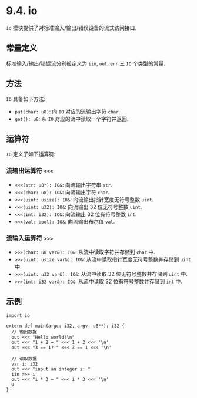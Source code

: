 # 9.4. io

`io` 模块提供了对标准输入/输出/错误设备的流式访问接口.

## 常量定义

标准输入/输出/错误流分别被定义为 `iin`, `out`, `err` 三 `IO` 个类型的常量.

## 方法

`IO` 具备如下方法:

* `put(char: u8)`: 向 `IO` 对应的流输出字符 `char`.
* `get(): u8`: 从 `IO` 对应的流中读取一个字符并返回.

## 运算符

`IO` 定义了如下运算符:

### 流输出运算符 `<<<`

* `<<<(str: u8*): IO&`: 向流输出字符串 `str`.
* `<<<(char: u8): IO&`: 向流输出字符 `char`.
* `<<<(uint: usize): IO&`: 向流输出指针宽度无符号整数 `uint`.
* `<<<(uint: u32): IO&`: 向流输出 32 位无符号整数 `uint`.
* `<<<(int: i32): IO&`: 向流输出 32 位有符号整数 `int`.
* `<<<(val: bool): IO&`: 向流输出布尔值 `val`.

### 流输入运算符 `>>>`

* `>>>(char: u8 var&): IO&`: 从流中读取字符并存储到 `char` 中.
* `>>>(uint: usize var&): IO&`: 从流中读取指针宽度无符号整数并存储到 `uint` 中.
* `>>>(uint: u32 var&): IO&`: 从流中读取 32 位无符号整数并存储到 `uint` 中.
* `>>>(int: i32 var&): IO&`: 从流中读取 32 位有符号整数并存储到 `int` 中.

## 示例

```yu
import io

extern def main(argc: i32, argv: u8**): i32 {
  // 输出数据
  out <<< "Hello world!\n"
  out <<< "1 + 2 = " <<< 1 + 2 <<< '\n'
  out <<< "3 == 1? " <<< 3 == 1 <<< '\n'

  // 读取数据
  var i: i32
  out <<< "input an integer i: "
  iin >>> i
  out <<< "i * 3 = " <<< i * 3 <<< '\n'
  0
}
```
